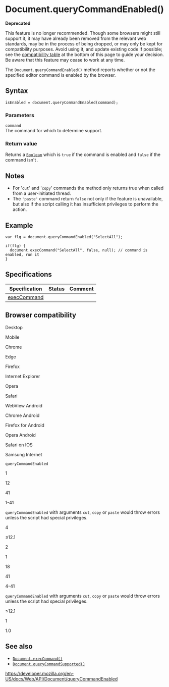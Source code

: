 # Document.queryCommandEnabled()

**Deprecated**

This feature is no longer recommended. Though some browsers might still support it, it may have already been removed from the relevant web standards, may be in the process of being dropped, or may only be kept for compatibility purposes. Avoid using it, and update existing code if possible; see the [compatibility table](#browser_compatibility) at the bottom of this page to guide your decision. Be aware that this feature may cease to work at any time.

The `Document.queryCommandEnabled()` method reports whether or not the specified editor command is enabled by the browser.

## Syntax

    isEnabled = document.queryCommandEnabled(command);

### Parameters

`command`  
The command for which to determine support.

### Return value

Returns a [`Boolean`](https://developer.mozilla.org/en-US/docs/Web/JavaScript/Reference/Global_Objects/Boolean) which is `true` if the command is enabled and `false` if the command isn't`.`

## Notes

- For '`cut`' and '`copy`' commands the method only returns true when called from a user-initiated thread.
- The `'paste'` command return `false` not only if the feature is unavailable, but also if the script calling it has insufficient privileges to perform the action.

## Example

    var flg = document.queryCommandEnabled("SelectAll");

    if(flg) {
      document.execCommand("SelectAll", false, null); // command is enabled, run it
    }

## Specifications

<table><thead><tr class="header"><th>Specification</th><th>Status</th><th>Comment</th></tr></thead><tbody><tr class="odd"><td><a href="https://w3c.github.io/editing/execCommand.html#querycommandenabled()">execCommand</a></td><td></td><td></td></tr></tbody></table>

## Browser compatibility

Desktop

Mobile

Chrome

Edge

Firefox

Internet Explorer

Opera

Safari

WebView Android

Chrome Android

Firefox for Android

Opera Android

Safari on IOS

Samsung Internet

`queryCommandEnabled`

1

12

41

1-41

`queryCommandEnabled` with arguments `cut`, `copy` or `paste` would throw errors unless the script had special privileges.

4

≤12.1

2

1

18

41

4-41

`queryCommandEnabled` with arguments `cut`, `copy` or `paste` would throw errors unless the script had special privileges.

≤12.1

1

1.0

## See also

- [`Document.execCommand()`](execcommand)
- [`Document.queryCommandSupported()`](querycommandsupported)

<a href="https://developer.mozilla.org/en-US/docs/Web/API/Document/queryCommandEnabled" class="_attribution-link">https://developer.mozilla.org/en-US/docs/Web/API/Document/queryCommandEnabled</a>
